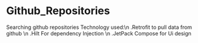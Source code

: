 # Github_Repositories
Searching github repositories
Technology used:\n
 .Retrofit  to pull data from github \n
  .Hilt  For dependency Injection \n
  .JetPack Compose for Ui design
